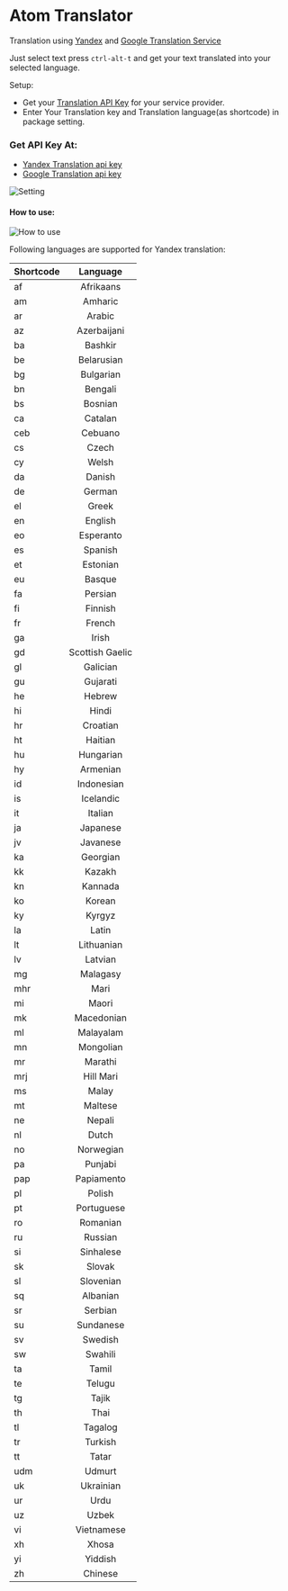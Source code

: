 # Atom Translator

Translation using [Yandex](https://translate.yandex.com/) and [Google Translation Service](https://cloud.google.com/translate/docs/)

Just select text press `ctrl-alt-t` and get your text translated into your selected language.

Setup:
* Get your [Translation API Key](#api-key) for your service provider.
* Enter Your Translation key and Translation language(as shortcode) in package setting.

### <a name="api-key"></a> Get API Key At:
* [Yandex Translation api key](https://tech.yandex.com/keys/get/?service=trnsl)
* [Google Translation api key](https://console.cloud.google.com/apis/credentials)

![Setting](http://i.imgur.com/WS2VMKq.png)

#### How to use:
![How to use](http://i.imgur.com/QqRPyP7.gif)

Following languages are supported for Yandex translation:

| Shortcode     | Language      |
| ------------- |:-------------:|
| af | Afrikaans |
| am | Amharic |
| ar | Arabic |
| az | Azerbaijani |
| ba | Bashkir |
| be | Belarusian |
| bg | Bulgarian |
| bn | Bengali |
| bs | Bosnian |
| ca | Catalan |
| ceb | Cebuano |
| cs | Czech |
| cy | Welsh |
| da | Danish |
| de | German |
| el | Greek |
| en | English |
| eo | Esperanto |
| es | Spanish |
| et | Estonian |
| eu | Basque |
| fa | Persian |
| fi | Finnish |
| fr | French |
| ga | Irish |
| gd | Scottish Gaelic |
| gl | Galician |
| gu | Gujarati |
| he | Hebrew |
| hi | Hindi |
| hr | Croatian |
| ht | Haitian |
| hu | Hungarian |
| hy | Armenian |
| id | Indonesian |
| is | Icelandic |
| it | Italian |
| ja | Japanese |
| jv | Javanese |
| ka | Georgian |
| kk | Kazakh |
| kn | Kannada |
| ko | Korean |
| ky | Kyrgyz |
| la | Latin |
| lt | Lithuanian |
| lv | Latvian |
| mg | Malagasy |
| mhr | Mari |
| mi | Maori |
| mk | Macedonian |
| ml | Malayalam |
| mn | Mongolian |
| mr | Marathi |
| mrj | Hill Mari |
| ms | Malay |
| mt | Maltese |
| ne | Nepali |
| nl | Dutch |
| no | Norwegian |
| pa | Punjabi |
| pap | Papiamento |
| pl | Polish |
| pt | Portuguese |
| ro | Romanian |
| ru | Russian |
| si | Sinhalese |
| sk | Slovak |
| sl | Slovenian |
| sq | Albanian |
| sr | Serbian |
| su | Sundanese |
| sv | Swedish |
| sw | Swahili |
| ta | Tamil |
| te | Telugu |
| tg | Tajik |
| th | Thai |
| tl | Tagalog |
| tr | Turkish |
| tt | Tatar |
| udm | Udmurt |
| uk | Ukrainian |
| ur | Urdu |
| uz | Uzbek |
| vi | Vietnamese |
| xh | Xhosa |
| yi | Yiddish |
| zh | Chinese |
